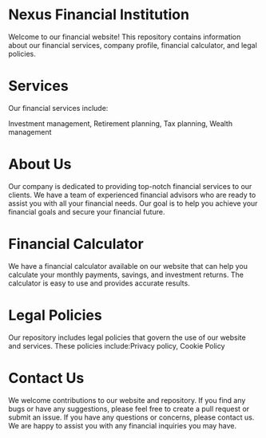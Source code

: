# Nexus Financial Institution

Welcome to our financial website! This repository contains information about our financial services, company profile, financial calculator, and legal policies.

# Services
Our financial services include:

Investment management, Retirement planning, Tax planning, Wealth management

# About Us
Our company is dedicated to providing top-notch financial services to our clients. We have a team of experienced financial advisors who are ready to assist you with all your financial needs. Our goal is to help you achieve your financial goals and secure your financial future.

# Financial Calculator
We have a financial calculator available on our website that can help you calculate your monthly payments, savings, and investment returns. The calculator is easy to use and provides accurate results.

# Legal Policies
Our repository includes legal policies that govern the use of our website and services. These policies include:Privacy policy, Cookie Policy

# Contact Us
We welcome contributions to our website and repository. If you find any bugs or have any suggestions, please feel free to create a pull request or submit an issue.
If you have any questions or concerns, please contact us. We are happy to assist you with any financial inquiries you may have.
